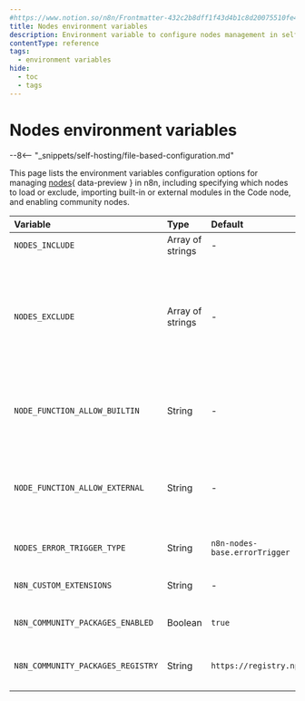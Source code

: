 ```yaml
---
#https://www.notion.so/n8n/Frontmatter-432c2b8dff1f43d4b1c8d20075510fe4
title: Nodes environment variables
description: Environment variable to configure nodes management in self-hosted n8n instance.
contentType: reference
tags:
  - environment variables
hide:
  - toc
  - tags
---
```


# Nodes environment variables

--8<-- "_snippets/self-hosting/file-based-configuration.md"

This page lists the environment variables configuration options for managing [nodes](/glossary/#node-n8n){ data-preview } in n8n, including specifying which nodes to load or exclude, importing built-in or external modules in the Code node, and enabling community nodes.

| Variable | Type  | Default  | Description |
| :------- | :---- | :------- | :---------- |
| `NODES_INCLUDE` | Array of strings | - | Specify which nodes to load. |
| `NODES_EXCLUDE` | Array of strings | - | Specify which nodes not to load. For example, to block nodes that can be a security risk if users aren't trustworthy: `NODES_EXCLUDE: "[\"n8n-nodes-base.executeCommand\", \"n8n-nodes-base.readWriteFile\"]"` |
| `NODE_FUNCTION_ALLOW_BUILTIN` | String | - | Permit users to import specific built-in modules in the Code node. Use * to allow all. n8n disables importing modules by default. |
| `NODE_FUNCTION_ALLOW_EXTERNAL` | String | - | Permit users to import specific external modules (from `n8n/node_modules`) in the Code node. n8n disables importing modules by default. |
| `NODES_ERROR_TRIGGER_TYPE` | String | `n8n-nodes-base.errorTrigger` | Specify which node type to use as Error Trigger. |
| `N8N_CUSTOM_EXTENSIONS` | String | - | Specify the path to directories containing your custom nodes. |
| `N8N_COMMUNITY_PACKAGES_ENABLED` | Boolean | `true` | Enables (true) or disables (false) community nodes. |
| `N8N_COMMUNITY_PACKAGES_REGISTRY` | String | `https://registry.npmjs.org` | NPM registry URL to pull community packages from (license required). |

